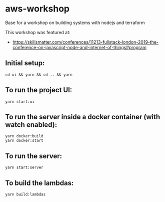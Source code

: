 # aws-workshop

Base for a workshop on building systems with nodejs and terraform

This workshop was featured at:

- https://skillsmatter.com/conferences/11213-fullstack-london-2019-the-conference-on-javascript-node-and-internet-of-things#program

## Initial setup:

```shell
cd ui && yarn && cd .. && yarn
```

## To run the project UI:

```shell
yarn start:ui
```

## To run the server inside a docker container (with watch enabled):

```shell
yarn docker:build
yarn docker:start
```

## To run the server:

```shell
yarn start:server
```

## To build the lambdas:

```shell
yarn build:lambdas
```
